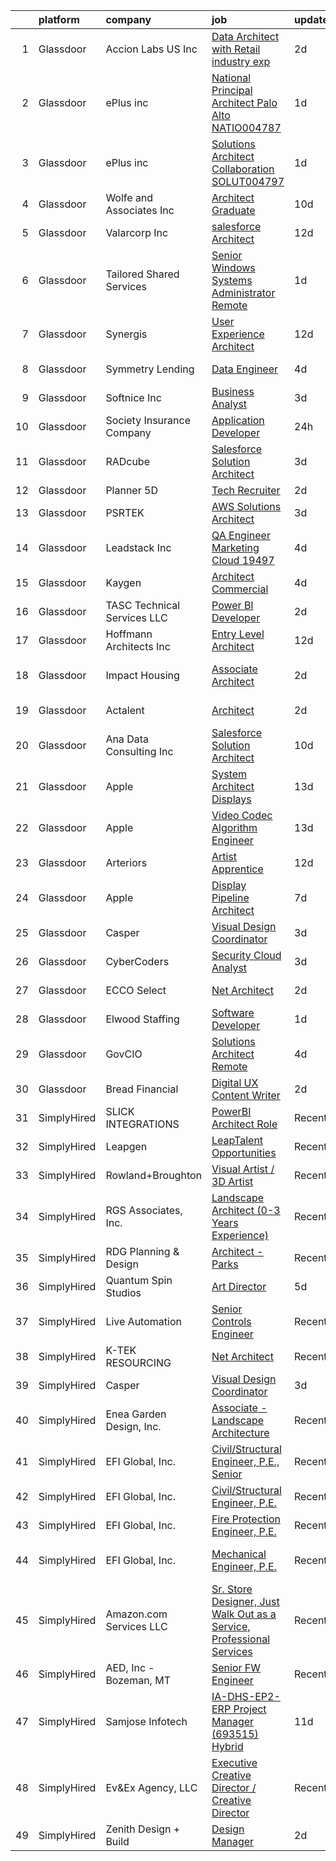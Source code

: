 

|    | platform    | company                     | job                                                                                                                                                                                                                                                                                                                                                                                                                                                                                                                                                                                                                                                                                                                                                                                                                                                                                                                                                                                                                                                                                                                                                                                                                                                                                                                                                                               | update_time   | location             |
|---:|:------------|:----------------------------|:----------------------------------------------------------------------------------------------------------------------------------------------------------------------------------------------------------------------------------------------------------------------------------------------------------------------------------------------------------------------------------------------------------------------------------------------------------------------------------------------------------------------------------------------------------------------------------------------------------------------------------------------------------------------------------------------------------------------------------------------------------------------------------------------------------------------------------------------------------------------------------------------------------------------------------------------------------------------------------------------------------------------------------------------------------------------------------------------------------------------------------------------------------------------------------------------------------------------------------------------------------------------------------------------------------------------------------------------------------------------------------|:--------------|:---------------------|
|  1 | Glassdoor   | Accion Labs US  Inc         | [Data Architect with Retail industry exp](https://www.glassdoor.com/partner/jobListing.htm?pos=104&ao=1110586&s=58&guid=000001839785b74783b6963d991abdcc&src=GD_JOB_AD&t=SR&vt=w&ea=1&cs=1_232a2d28&cb=1664694466773&jobListingId=1008170938923&cpc=44CD5376B8534B8F&jrtk=3-0-1gebobdrqk268801-1gebobdsbh4d6800-51a3dbd27c55ef68--6NYlbfkN0Cc1R1u-OrPaX81Cb5gnHaK6ZuWL-WibcIyLuaK92pCxw12R1XmAez6HB7_3knpzjqiM7OvojFSS4y7uafy5ofULRcLaVMoPnc-sHcwECIgDBkwRPHNV1ClYrE7T96EPKcT7-EvfzGP5QbjRinEErc5URt5NYOPZPD370nxHwX4o8EGpwUr6N0ijVLBHB2oxmgCjodXSq3sb-IPIXwXO2NvlksDgR97fyPZ3q3iUcvLoXkFBI-53TuD_HseXFY2nkjUZshsmR109ZPXiY1n9cgNCA4syuTpRhQpoXTLI-QPcdGNMkckqlNbs1cZc3vvQAi86weWyMp6DTq9BZdkWU44LuK4q4oGslGqjwgdm4L9L3UFRWHRggpo6LGrQTW6YZuKzfYG-Ev8Xoxq3-O9RnD3369JZQRKvmCKHo30ZNGurbx_mt0QRQClAthS7kEabOOKcc20Tm2vpuprN5ump2NNyHWVU2h6psiwnNJ6Q50xF5MA6l5W7AsIZu3S5YNCdix1MIY8fSlsvg%3D%3D)                                                                                                                                                                                                                                                                                                                                                                                                                                                                                    | 2d            | Remote               |
|  2 | Glassdoor   | ePlus inc                   | [National Principal Architect  Palo Alto    NATIO004787](https://www.glassdoor.com/partner/jobListing.htm?pos=110&ao=1110586&s=58&guid=000001839785b74783b6963d991abdcc&src=GD_JOB_AD&t=SR&vt=w&ea=1&cs=1_54632210&cb=1664694466774&jobListingId=1008174379739&cpc=C4A69CCDBB3B9599&jrtk=3-0-1gebobdrqk268801-1gebobdsbh4d6800-c073ff8dc62ae7ad--6NYlbfkN0B4q5ZfxtiYuHthRCrlNTaH3IgnRrb9iipLWN6eJD-7mZ_ik5fnnuNKhefJl6Hd360eEXWsjl0-oOm6T3SnaTC1BQmvSYLe0r9N8MPtiK9UJiG9B5jV5-3dntWGZK3XmBMeo4lonk5HGHSvTQ3VLZcwVGVYTP1IAZ_C2Xm0dEZZkPzSrX1ljbb81NcW7r4Ef1r3Jg8oPso-0jnYgCP98zqB8FcRxbuAe_IUCwNwNR2KfydfQ_pAVHmbGPpdGRd2_hLIUocqWpeA1rX0axqn_z4yHL0tIjVSY5imACV6ROrDIDfFEy0sSzuSN6psstQx_kr02utDbsadyO4oMqDs1epPLltzOxQegazaDrISOgoEw_AH4YiYdH1_q9Z0yFehvC_py-RctAtaHeeB4PpczeCKMHXHzt9TV_NHmiPQ3iNZ_-LdS2IlhWYgjIN721zuI3s0YThgNmJ9ePbtqcHbp1NNku3hgaL_6J1mAM0b3ksFuaPkoihqXU1YdliTkNny4aX2ahB37k8OTEARzQUu5N9WgAliYXE5MDLE7as2rXyUvFi5i9rl4G2HrYa_6Ei1rlnpHSLY0-X2Tg%3D%3D)                                                                                                                                                                                                                                                                                                                                                                                                     | 1d            | Remote               |
|  3 | Glassdoor   | ePlus inc                   | [Solutions Architect  Collaboration    SOLUT004797](https://www.glassdoor.com/partner/jobListing.htm?pos=114&ao=1110586&s=58&guid=000001839785b74783b6963d991abdcc&src=GD_JOB_AD&t=SR&vt=w&ea=1&cs=1_57270af0&cb=1664694466775&jobListingId=1008174276495&cpc=C4A69CCDBB3B9599&jrtk=3-0-1gebobdrqk268801-1gebobdsbh4d6800-062907bc6e70ed90--6NYlbfkN0B4q5ZfxtiYuHthRCrlNTaH3IgnRrb9iipLWN6eJD-7mZ_ik5fnnuNKhefJl6Hd360Qi0qiSUtsdu2p1EdkR-_Avq2uaGZw_KJwzvC0xS4hgWDKNpfhffggkStYXoXEn-6S9BqzshMBrhjOA-FhYUkcW6qVc6XXhY7M5lvql3_jKsxzovDo52VzxHcmg7aj5bjH67x8a4RF2AzBD0cPFd5CcFpZl_hQ8A7RtW3Q5kcqw0hiVhuqWMCODJIKANYdCei8n5okzLIgv3qUYtp-Ax6njKQZKAuSZwr3VL9IM7rmvwW_LOoCmJKSW9IQeY8883dw9wrwdv6Rd7L7gUg3quPxNEKdH1p4afRqKbmUugPgvE-aXlSzsezyuEwpdb0sX8b4vxqF9HkIPsNbJImDMlpbHtbRuLmjcWteOpi6DAadVQOlL6acD1mhj2RSydd9fHEyAJQj6LYzUKOVr9jKMecXO_7MfN-mKe0ST3xG5DTp7LvhBteullhEYtKZoHOkCkfcjs5UJqajgYiJGwXZPno_ZJDxqHL2Q2i0EknGDzA83tb1PZEx_cvsQh0kctQpzWc%3D)                                                                                                                                                                                                                                                                                                                                                                                                                        | 1d            | Morrisville, NC      |
|  4 | Glassdoor   | Wolfe and Associates  Inc   | [Architect Graduate](https://www.glassdoor.com/partner/jobListing.htm?pos=102&ao=1110586&s=58&guid=000001839785b74783b6963d991abdcc&src=GD_JOB_AD&t=SR&vt=w&ea=1&cs=1_c78db067&cb=1664694466773&jobListingId=1008154474786&cpc=83EE714EB2563156&jrtk=3-0-1gebobdrqk268801-1gebobdsbh4d6800-34ea176248ac4f1a--6NYlbfkN0DSuD1-i6yOw0A_spq0-wUw3pG4wGEpwghfMfT3FNG6r9av4v2MNC0Ecwcxp_prGNIGBXOiz6RfGdMmgJK0YlNIvrYD4PuYzqhohxCMI72P9S9N31pSoJXeVeAM10v0R3baZ8M5C3dlqOl0xjXQmtgBREtEySAY3R7l419Bpbc8fLYnmgPpTk2PcbQR-a9RHX8tcA5OtjAxlIYZneMdFshvtuztRzwmypTcAEINUKgAY4tPus4ys0y1t1f1XoobrBgafcNrsNdrBQx1tEsQRDNxPPO_ASK-SqtyZfeQwQBBKxC-n2ixAUG7OoOOalJ2YSjg2jjmo8po9t3p_I3gxSRKaSqfBMpRYMnW_iU71XBUOv7BviPWfo3Yvf3Y7NQCKMYsNly9G78_unasgYWeSB1E0R90RcEpwxaDD_YJrCSbnbs2JeM25ayxvr3G2pBXKEyRhjCPw28oVQWxWBlxxDKSuJxyLQIVSB41FN_LKgqiuZGrISe2bncfaNXKlaMm6hAOek1Pc9BXsGyaIXJq1doWrhrQm7G2uxY0JaBfll8-ezHihoPbFVbmM0qaSjo2mLHpY9rx2tTm3bbXYSP6LiuM)                                                                                                                                                                                                                                                                                                                                                                                                                                     | 10d           | Fort Wayne, IN       |
|  5 | Glassdoor   | Valarcorp Inc               | [salesforce Architect](https://www.glassdoor.com/partner/jobListing.htm?pos=126&ao=1136043&s=58&guid=000001839785b74783b6963d991abdcc&src=GD_JOB_AD&t=SR&vt=w&ea=1&cs=1_5435b327&cb=1664694466776&jobListingId=1008148879641&jrtk=3-0-1gebobdrqk268801-1gebobdsbh4d6800-62cecaa51cb23c37-)                                                                                                                                                                                                                                                                                                                                                                                                                                                                                                                                                                                                                                                                                                                                                                                                                                                                                                                                                                                                                                                                                        | 12d           | Remote               |
|  6 | Glassdoor   | Tailored Shared Services    | [Senior Windows Systems Administrator   Remote](https://www.glassdoor.com/partner/jobListing.htm?pos=107&ao=1110586&s=58&guid=000001839785b74783b6963d991abdcc&src=GD_JOB_AD&t=SR&vt=w&ea=1&cs=1_36611675&cb=1664694466773&jobListingId=1008175212111&cpc=6193B0C32834B022&jrtk=3-0-1gebobdrqk268801-1gebobdsbh4d6800-e08765f324e19094--6NYlbfkN0DELCg_S3G9_8g6W6HoqrIAt3gCrlnXlT-cExOrTR-yNua8iQ_KJ2KpH_JqaXZKtgtA3GnX-DMMsdRC-rJUVXBTu1A8rKfV6eqw54s4k44u3inKa9OADMJI0xfEP7OWWT4eqbIZkpa-OWInpS0cFojqDkGfKf29jboYpRHL2hR1ZZ0nOuzto4MszI26lFqhi9etqgOO9TJdQvvO3Sa-VAGD5tYfAVpUDArgmKypLxaC8eq-KQ38MCgOUvOHGstjSF7qx0eJIazY7LF3eyIN6Y4WxB51MmUJryOVvT--Z4ij3wDtl-FthXYvpZCdg6Zg07shS1hVjDbA0gsYMS1KhWu9tCeQao-xRy0kfOionjESI8lnbXUvgMlXA7qCrqnvT365KB_lDBL2QEg34OxUnMZHN9dsA8-c0OWko8T7G50p6B_Y6_G0CT-53GwPk00ILTmEx3RlXif4V5BafURsBsJzI3OTKjeXk4DTsi3EHTKp2sS38kGXgo_lIKuFCcdLMJcPZMRpUZqVbJeBVH_Ooc2sO1IzJ2THjppMJV0Spa7qRik1jgluqWu7P-hTgxQokyg%3D)                                                                                                                                                                                                                                                                                                                                                                                                                            | 1d            | Remote               |
|  7 | Glassdoor   | Synergis                    | [User Experience Architect](https://www.glassdoor.com/partner/jobListing.htm?pos=119&ao=1110586&s=58&guid=000001839785b74783b6963d991abdcc&src=GD_JOB_AD&t=SR&vt=w&ea=1&cs=1_57daee37&cb=1664694466776&jobListingId=1008148674616&cpc=FB7E4A1762AE5BEC&jrtk=3-0-1gebobdrqk268801-1gebobdsbh4d6800-54939fd6ad66a2f1--6NYlbfkN0DW_ZuMbP_m-EQUZBg93ahRtEkkdXdviKhoJnsIHoZm_Bzf5R8b_260hvBh4tWqlvgubwUtsNnTTvHGjadAjaus3fVJZ5bAJK9efbS_9cejvOP3w96mGQy0l8WLlTzLQStPotbasuecw4DHYZZf0BbDOsp4KUsWCt7sB392aY1KIrueGbM6McfHN3AH_LjDpGg3g0lCDvSNfECJ-RZXTSKMEMLAmIGpcZrScMBax0ZMVskmL3reFvB9Rwe6hVx14eO3DD1oMtjajJutPIvXH_pVufaDf-QqL7ZvS1DeLp5pfh7GVO8PAkWmHsjnUrwCzS2KFyjNzBZNOby7rIO3tJKJGd7ytCGKfc5pvqU1x_a54BQtFVpAkNHBlNtzfQ5EPW9DNNo0v7suc7H7JkQUXkQu_8tsTekLkPqrpPpNXycaw3NRx4vFGkWBsir1PZ-TM6bGulONkWU_w0Fbq2Ol90PpnFfdosfq_OfAX0rQ0qKBDEl_73GDWhkJSIOI_6oYAinonzAsjvsKXZ5B-80L6UYE)                                                                                                                                                                                                                                                                                                                                                                                                                                                                                              | 12d           | Remote               |
|  8 | Glassdoor   | Symmetry Lending            | [Data Engineer](https://www.glassdoor.com/partner/jobListing.htm?pos=103&ao=1110586&s=58&guid=000001839785b74783b6963d991abdcc&src=GD_JOB_AD&t=SR&vt=w&ea=1&cs=1_d7f8abec&cb=1664694466773&jobListingId=1008165831646&cpc=786328B4A40DC555&jrtk=3-0-1gebobdrqk268801-1gebobdsbh4d6800-d13b27d459ffb3c7--6NYlbfkN0DRJ8V8AXC91yPaijTLDOFou7iel6S8rKGvP0R1IG6EBeusV1vHQ7vfsrQXSa-6OfDl73OLqfkQ_1Cjo9rLmwZ0H_3Kb1uqq2qsVQM2U_TBnZ8-eD_3wsxMEAHC5zA57zav5z-H3fhw4hbtKpplPy_urdHJrHetpI_LuLDJ_lNRa0XomFMXRd9oo_rDFpdaNBgBs-vHj96vOIdXiUIEg7qdE-egc449eJgIyqsX6XGM3Z0od6VvSqx9RL7f55Hpyyq2HzL-mdUQBjXhgZqQIdbBtcUK1x8x8w1Mw4uebFjHgff1if-1V0ETA6rNB3ZQYQw0sXCSLxtjBKKZvAuB3WcI3ryYR2GScE3eckoPIV1gp5bjcbZeA75acOSj0k1HMGPaPvhgqNkZ4HPfgysl39roPgtCN6OiQfh_rPkWTSuGCajOjVEN8BDnbjrUMEpjDa9mANV5YlwfrAkJa3lfy7CcuY72AVjWdSQjEhcvZe6W5Hds6gwFmFyvb14-MsqjNzA2Q6eRqCE_cw%3D%3D)                                                                                                                                                                                                                                                                                                                                                                                                                                                                                                              | 4d            | Anaheim, CA          |
|  9 | Glassdoor   | Softnice Inc                | [Business Analyst](https://www.glassdoor.com/partner/jobListing.htm?pos=130&ao=1136043&s=58&guid=000001839785b74783b6963d991abdcc&src=GD_JOB_AD&t=SR&vt=w&ea=1&cs=1_de321eae&cb=1664694466776&jobListingId=1008168688669&jrtk=3-0-1gebobdrqk268801-1gebobdsbh4d6800-a566f0ebf1dc657b-)                                                                                                                                                                                                                                                                                                                                                                                                                                                                                                                                                                                                                                                                                                                                                                                                                                                                                                                                                                                                                                                                                            | 3d            | Remote               |
| 10 | Glassdoor   | Society Insurance Company   | [Application Developer](https://www.glassdoor.com/partner/jobListing.htm?pos=112&ao=1110586&s=58&guid=000001839785b74783b6963d991abdcc&src=GD_JOB_AD&t=SR&vt=w&ea=1&cs=1_1156f504&cb=1664694466775&jobListingId=1008176871596&cpc=7E331B339EFC28D0&jrtk=3-0-1gebobdrqk268801-1gebobdsbh4d6800-5deadda932c78a43--6NYlbfkN0D0ff9e8Lfwlpl5zGbQmpn59AL71QmFd7VKOAnfyjZzp5sdngV8WPgYe0dov1m7Y2k_sTq9X8TA1FPGpUOFwWGB_5jH9hNHn4-7kfPbbv0C_7Mb80ll44YuCAnMUT4Q1c1mDdztoaCXbu8KkU8HNwiylOo3pRpUexAmZkruPj5jLU0HnXdE30T3bYx-m1644iavQ4jMR8Tw0UIJi5dhFV42Dt9Qdlh_HgKx8kJL2DsxrRFBWEIE5BKXRWiYh4EEwgz0PMlXiOLqHmKtVRA2DWqjgiu1UOQmJUth-vMIYs1qHhDfXEE4lO8KDitHb1nuIjzvUg_p_7Vw9QZ1YcCQ4t_ySwSIA4Faf1tS-Ghw9WaNWymf6sg4E0gkM7hnPuIl3X_wd9_y91gwERSm7X2zw2x4oZsYWj_hNo2N3TrvQuwmzAikyWCKh8gV9k4Um1ro3PzSusvNOpHlpzM-9W7O35tAD3nSAK2H3Lfnj5Bw8vpWpCdoGWxTGls9XzN0kFcVpNo%3D)                                                                                                                                                                                                                                                                                                                                                                                                                                                                                                                    | 24h           | Fond du Lac, WI      |
| 11 | Glassdoor   | RADcube                     | [Salesforce Solution Architect](https://www.glassdoor.com/partner/jobListing.htm?pos=125&ao=1136043&s=58&guid=000001839785b74783b6963d991abdcc&src=GD_JOB_AD&t=SR&vt=w&ea=1&cs=1_95ccd9e9&cb=1664694466776&jobListingId=1008168007477&jrtk=3-0-1gebobdrqk268801-1gebobdsbh4d6800-feaa0cf17ae19323-)                                                                                                                                                                                                                                                                                                                                                                                                                                                                                                                                                                                                                                                                                                                                                                                                                                                                                                                                                                                                                                                                               | 3d            | Remote               |
| 12 | Glassdoor   | Planner 5D                  | [Tech Recruiter](https://www.glassdoor.com/partner/jobListing.htm?pos=122&ao=1136043&s=58&guid=000001839785b74783b6963d991abdcc&src=GD_JOB_AD&t=SR&vt=w&ea=1&cs=1_da710917&cb=1664694466776&jobListingId=1008171396707&jrtk=3-0-1gebobdrqk268801-1gebobdsbh4d6800-89fc061e9f34ad1d-)                                                                                                                                                                                                                                                                                                                                                                                                                                                                                                                                                                                                                                                                                                                                                                                                                                                                                                                                                                                                                                                                                              | 2d            | Remote               |
| 13 | Glassdoor   | PSRTEK                      | [AWS Solutions Architect](https://www.glassdoor.com/partner/jobListing.htm?pos=124&ao=1136043&s=58&guid=000001839785b74783b6963d991abdcc&src=GD_JOB_AD&t=SR&vt=w&ea=1&cs=1_453fa2fb&cb=1664694466776&jobListingId=1008168773351&jrtk=3-0-1gebobdrqk268801-1gebobdsbh4d6800-c9a8c745be3e9a21-)                                                                                                                                                                                                                                                                                                                                                                                                                                                                                                                                                                                                                                                                                                                                                                                                                                                                                                                                                                                                                                                                                     | 3d            | Remote               |
| 14 | Glassdoor   | Leadstack Inc               | [QA Engineer Marketing Cloud  19497](https://www.glassdoor.com/partner/jobListing.htm?pos=116&ao=1110586&s=58&guid=000001839785b74783b6963d991abdcc&src=GD_JOB_AD&t=SR&vt=w&ea=1&cs=1_2c755f8e&cb=1664694466775&jobListingId=1008165993092&cpc=3BA4CE39D5B5DEF5&jrtk=3-0-1gebobdrqk268801-1gebobdsbh4d6800-a5e20b522a126e96--6NYlbfkN0AN1DXOJ3XjvJpsorCLbwBX67_Zmbno95PICvIB5GJH13XHFuyYrum6AmNcT9_RMPPv8bNtms74NnRqM9PmMkGPOycf8jw94EfYWa62toRCRk2nSES6xyoQGK8GnYQSFSDAaeF3gH2qIwjlPU1NfICdb09DmvYcJllB-Dlb5y7Zh9OkNzoc5m2Gv7ivrsxLhPPyd-RdPFHz9S2QMpP5ed6ZPuMMN_ySeeVeClGoGnYw6oH3qo9IJ_2RIJTRCCEGY33yo-zZFqVTfOLDab_RUIpAp6BNJETzHngLKQGpQKaFl46yqju9GSbko8829-NKFl9SF561rVJ83gp0GZJ43DS6V-5rLyejGy7wptt3hEFRSqr9WuBBjaC_ifrDi33zw1iQoo1c8px5H6H9TjsHr8obpJHJ3JOgMvNZ1fzqSe_ZJCxjzDN5vYoNmDBvxGXYZEjYiTt7bzMG26FC1RTrB8gPa413FHvPoa4AHCAx_RQ350bQocu-zUons3HyAQXzEHr8_NoD3XYM4Q%3D%3D)                                                                                                                                                                                                                                                                                                                                                                                                                                                                                         | 4d            | Remote               |
| 15 | Glassdoor   | Kaygen                      | [Architect   Commercial](https://www.glassdoor.com/partner/jobListing.htm?pos=117&ao=1110586&s=58&guid=000001839785b74783b6963d991abdcc&src=GD_JOB_AD&t=SR&vt=w&ea=1&cs=1_9e0f180f&cb=1664694466775&jobListingId=1008165624033&cpc=B076152010A3B66C&jrtk=3-0-1gebobdrqk268801-1gebobdsbh4d6800-0c253e1f35685d52--6NYlbfkN0DnlPV7QUTCWdKuIJzmELfVYl3Q47lQqD3bFm5fkBoxwGonBVD7Eb1UWXyWQEO4ZF8bdLt-dade1eQCeZ0ZqENk4ywFCKh04b9d8w0wNQLdYT0iqF7jlxaheatuEZzqeuZzNgFz0o6g477-IfHWMQ2Bkv4dMA9w6de9D343HpDMMKOzVNgP1sKDlLsEZVTCGVo-RGBQ7Cq2BdD0h7EoJFKIUm8PtwFLvp0v5pJvoQRYP02EM2qRQ1dV8ou2DVrG6BF1kU5KqXx6ZDZvyZFctG8D2QXG2wiLc2GH2WEEHhc-nMy5U1N_OzDwyUoi0ulMa5cBrKzqWPOV0RzEZnjpCtmS_BDYsQ8sQT7BJ3z1X8WsbcGDO0yuytB-N9f-K-mCRjPVRlDJCzaFN9nTTc7_RUHePBrUm6EszU_neQz29sETf4OgGrG4-rQGy-ny0YDLGBeaZT-SDn_smnWavdOT5IEJxGH8YzBoF_ihoHUclkqKZdrPqtkKn8QFs0kY7gciotAR1Fru2krFBA%3D%3D)                                                                                                                                                                                                                                                                                                                                                                                                                                                                                                     | 4d            | Plano, TX            |
| 16 | Glassdoor   | TASC Technical Services LLC | [Power BI Developer](https://www.glassdoor.com/partner/jobListing.htm?pos=101&ao=1110586&s=58&guid=000001839785b74783b6963d991abdcc&src=GD_JOB_AD&t=SR&vt=w&ea=1&cs=1_1e204d44&cb=1664694466772&jobListingId=1008171072705&cpc=AE920CD9EE1B34BE&jrtk=3-0-1gebobdrqk268801-1gebobdsbh4d6800-7c9630e283532c38--6NYlbfkN0BqVIPREwk4oBSbM2bGrdAo8hR-P3fd8uoNrlTRfMWoP84RzVK6IkWJLtswrrFuSg93MP0MzZEDKTtPP5fDGNyOEo-jcQPs9m4K8Ax771YtBUnkiqHKZZFPgISEBB3C7I1zIXI9QL-LG-QAY5nFfZSwLeikGYAM1vPNy4P5BsTMkuCcnqq2YM2d_XE0v7iHcXZLTAU4rZ7CBObYxl_cd5jTP1vdHDCbh_0X92LrkiZjX-c2W-2ywoxbuVr3C5IceX8nxTZyl5dBH5Zrvs6J51gOkxTPoJJ07Mgpm7FCj-vDvGzYHY5ZITfWP5sBmOC2szstWFU8FY5UU9MgMqtzs_2344-5yV713JHiJMgqFle88sWc8mBABmIh-CwyQWf4erWZBYWUDyWd2P9-xILvS7r-EpSHm2I8PC8hi3QHiltI_7sfyRUiOVrbJRQX12zDzfuMUl3g9HKO_kJoceILNl95dxx_CRU-TxvdwFLfPNp9Xh76tePYq6nYNOnd3n7hg-pMTtAM38wx37C0seEko-Wx)                                                                                                                                                                                                                                                                                                                                                                                                                                                                                                     | 2d            | Rosslyn, VA          |
| 17 | Glassdoor   | Hoffmann Architects  Inc    | [Entry Level Architect](https://www.glassdoor.com/partner/jobListing.htm?pos=127&ao=1136043&s=58&guid=000001839785b74783b6963d991abdcc&src=GD_JOB_AD&t=SR&vt=w&ea=1&cs=1_85d07b0b&cb=1664694466776&jobListingId=1008149632085&jrtk=3-0-1gebobdrqk268801-1gebobdsbh4d6800-f9b8e827bd0d69fa-)                                                                                                                                                                                                                                                                                                                                                                                                                                                                                                                                                                                                                                                                                                                                                                                                                                                                                                                                                                                                                                                                                       | 12d           | Alexandria, VA       |
| 18 | Glassdoor   | Impact Housing              | [Associate Architect](https://www.glassdoor.com/partner/jobListing.htm?pos=123&ao=1136043&s=58&guid=000001839785b74783b6963d991abdcc&src=GD_JOB_AD&t=SR&vt=w&ea=1&cs=1_3bd6266c&cb=1664694466776&jobListingId=1008171186597&jrtk=3-0-1gebobdrqk268801-1gebobdsbh4d6800-33b4c99153526e2b-)                                                                                                                                                                                                                                                                                                                                                                                                                                                                                                                                                                                                                                                                                                                                                                                                                                                                                                                                                                                                                                                                                         | 2d            | Los Angeles, CA      |
| 19 | Glassdoor   | Actalent                    | [Architect](https://www.glassdoor.com/partner/jobListing.htm?pos=121&ao=1110586&s=58&guid=000001839785b74783b6963d991abdcc&src=GD_JOB_AD&t=SR&vt=w&ea=1&cs=1_367618c8&cb=1664694466776&jobListingId=1008172355264&cpc=2CAED5C921A5F994&jrtk=3-0-1gebobdrqk268801-1gebobdsbh4d6800-78e61dc6a3e47228--6NYlbfkN0ChYVx_I3yfZ_JDY3EFoivtqvi_stwnZ_kRt8Dowt_l_d1ydueao4NE-oUleRJ4yhgJCESp7Z4D7qA1KiamCK1AVGvQKRvHhOGQZ2-IVJYE4NpeKHZ2AVdotYlYadU4y3548Cwu1n1bJNF8k75AE6kywapVBzYkQWo59kto1D9QSnqLNeQb5L30rVlybDPhYSo1OgkTLy2JDh11MCdc1_dgLnVmW_3SejBjd46EYuP49XJAPrqsGgkY8VIypwQtVwJjebEuWGFkNLJXuuLjmuXZtSpefbu9WcTG2S9dWfj_F5DL0l1t36uYoWImTuYtoTbio4v3iqur9DAZHkG6wBobfFPpQn1L2HBaaKJVSH5oG1cnBx80RsbcLbV1VJir4PD8BLHRCkz2VgrHpwf8-BRHIMBxefNKmKSKOlohwY-0B_5hUg-gmsN7zR3tmIdlZt1788cGDXUlmPtY-WZuC6BpjbeddZpOxObXrjvL_-IP7Hjd5mZNGfHFC2PQone6C_ZODxJ9cz2NNzreKtZW0d9-E9l-7G9NW5vhF-qNiGErDJTVNBI4KGPbjsv4KJFL6tsxXFLIsPJrhkFMGlgruXdOSDlX5aliPyEc65DoFo2cTb3zxECTt0UASF5rsxvNxhasbrmPZtCXBULC1rH1OUXLOkqYDStSGuyLLeYw7Kzb0MWZcR6KSDtYBAP7-u903qjNDsy2MG6gyN_WzjTSpjnyIzzuAP5du2Yy3Ojsb3TqZC-KXSB0fvKUFAM5Vnp7FiDKKMpMU2zeZ2_Go_KGVtDYbUWaoeYQeu6nDYQMfdajlaaYP0Qf44-UWbZjKf_40zidCUoRQje2wuiKnX1S_cuepbCvYdnKlrFCz3ZbOza_pfPwvKlTg-3ymcA8tTfJZsELtQNJX25x8IlX2Xgo0-BdpdBfXRDLMZSqX0DX4iQ_naq7eRj2zXgNlFz_ea_wxVLpT8XU1eDk7bGjwZ7pkzajfuUXPuAIr6s%3D)                                | 2d            | Hartford, CT         |
| 20 | Glassdoor   | Ana Data Consulting Inc     | [Salesforce Solution Architect](https://www.glassdoor.com/partner/jobListing.htm?pos=105&ao=1110586&s=58&guid=000001839785b74783b6963d991abdcc&src=GD_JOB_AD&t=SR&vt=w&ea=1&cs=1_6685d8c0&cb=1664694466773&jobListingId=1008153627392&cpc=8795CF9063CD573D&jrtk=3-0-1gebobdrqk268801-1gebobdsbh4d6800-e817c594dc8557ef--6NYlbfkN0CE4oJ6ADOgzMo6rVWG1sja39QP9hSoep3-VANbPJrAxhmQQ9Er9BBEJWYAYblSvB1fFJrUXDlpOBek6CrXTSI0VEoQsvaiD1nzY_tIjio5oR5EubavtdeSR1l85ZZD7XIc5C37VfXvP03aGwsluVdYt1jwO0Jz0T7MS_4iVNPKqy0CzXs3DOGKjQoTYH-52WDhecK01Kxt_zdsuZGYrrXc38LPrl8Q8RqL5A888EogJruTs6rlFN6eWpt-vwoB1Wry99poJ13y6540HqvdI0-kt8uJ0boZoT6CuaiKB1XnwJHk1txV-nAUihK36iuP0M746Qg-o9aGFcTJjxyhNCbFcu7az_wJZselvfJ09PglSBn8uVxXIE7VXWgkc4z6mN8aSXYi0OVsxBjMSNU6PSfH7XCgL8rpSJ9H8wrrmMe8GxFkPKPoBs5VBEIvMlcfbWz-kWg8TzULCMcg8hoG0wfDTIUasgomnE2gH0pk69MXMpwiWacwBDfKSoz6chU6KlBuPseyu92MSQ%3D%3D)                                                                                                                                                                                                                                                                                                                                                                                                                                                                                              | 10d           | Remote               |
| 21 | Glassdoor   | Apple                       | [System Architect   Displays](https://www.glassdoor.com/partner/jobListing.htm?pos=113&ao=1110586&s=58&guid=000001839785b74783b6963d991abdcc&src=GD_JOB_AD&t=SR&vt=w&cs=1_be9f0152&cb=1664694466774&jobListingId=1008146967027&cpc=9908D8D4413DBB8A&jrtk=3-0-1gebobdrqk268801-1gebobdsbh4d6800-caf6a521f83d4500--6NYlbfkN0BvKrLyj5gPmtZO9T8euul8TCxuuKNOtzRJOomxnwSEodTz2Bc-sPZlO_uSwsktAegVZmGhANUroOCsNkzLqXpmjV4wq4XWxrWsRDduIT_mixeB_cMb6xtkRYyg9lRIQBpjhGcjaQvcmup7Qq9LZREWN6Sx5XqS85_EuSuyGCJL2gYUl4NBRXRvdOJul2DBRD7KLT7byl9V15A5ssshH4se33IyQN-LCQi29jUo2nww0uGksr-44AZQGIVKg877s6rr8pGbklCA1QpV-p5ZxreT1CtKE6sdCkhTzKyPEqohX7vx_HrxxBCEoJfpY8qwD7RsA2eShwvTsf1mLKnXRd3INFjehTOz3wAf0RQyXt9Sx58cI-hl72mI_l6JDXiAPrTQqt7LQr6NpyDyk7xKZB8rFdwpIFniKIkJPP5kS620H0zbaKwNwCPgIG1-nxgdfTaLHIPMlgjAEm5LfWJ3KjsqZ9X64hQycJ7cHO8wkFLUrlLfqCUyLBMHd6KBm3ZI61NdpoAp601AcECjmn9iMRxE5ssIOVgM6C90bUyI_zDtIg-FVg6x1L_CwezQFe4dh2EbXwRGT4U3BxLBuyivVSmp6zs2M5vADoNTkITVxsblnle7DbzfcHK28RqHvLGrQnTIA5zEB3qWEXRbH8FVc1a6sdTCSFrPJhEeF2vikKYU3Ytp5n9FGobEEAGsg7hDy_IuaeMzhPBFLtnhjwSINjCnv1I_7bke1_ZGa4Vfs7h8PvQ48W-24K48lZgatl2WsBdXt9ErZ_ZiXCAfWgLMUcVEmAJvLcnFFqVWMTxLFZX2TFQYJ2PLWGE5_8VHpfKiYv4RxtSf7gKyC3FKzSP-uu-HV2QUC6ieNIqargBGkSTq09NTg4QQkwh_KVGg_7yeDSws-StiwLS9gNXr0FQaRuZ4l8kDYfWpk86oUALVMH-uaWhcLfcyyuHYlPXDROEHQCZecNwVUNp-56SEeG8Aa6xJ)                                 | 13d           | Cupertino, CA        |
| 22 | Glassdoor   | Apple                       | [Video Codec Algorithm Engineer](https://www.glassdoor.com/partner/jobListing.htm?pos=115&ao=1110586&s=58&guid=000001839785b74783b6963d991abdcc&src=GD_JOB_AD&t=SR&vt=w&cs=1_d0e7b996&cb=1664694466775&jobListingId=1008146967186&cpc=654405A9B1E0A9F5&jrtk=3-0-1gebobdrqk268801-1gebobdsbh4d6800-cdbe138e15b263d6--6NYlbfkN0BvKrLyj5gPmtZO9T8euul8TCxuuKNOtzRJOomxnwSEodTz2Bc-sPZlt2Zgji_QUXHB9SKQXJp9jrZYX-pwkOLMaReGwTZ64bJ-IrCtkIwxPJdAKi86-ovYcXtws6oyzvDYSwr60s7mo79HCghEVhaikNngWKNn92sxwZByuCXulfdf8MyVR2Mj2xogN3WDlT08Z2CdKSsKNImC7hPYbNLpBD8gj1lyqh1tO-3mRY5PMmBZj_SRVqLLykM0NwE4KD74HEOdRD2D8QqpTEgucNk4sxYWGua_ptQKgnZg2_eW6zxdmHrgCpLbu13d7IUQVCMNMy6TKaqIrQWH8hyaF5D1J-UHlPtHZ3bKye7Pwz7uMkZviaSJowbnA3zEtZ9o_CMyOOPcizlzqAe_n2HaFVwORGeHGzPDyNUwp5soPgXFs8hSKsBpsfDYZIhsfECSNyl3o94UMcD18PXers-Lx7DDdemwhnOb4MpIJw27CgDRl-og1Yp6sVd2P79_0_K9Txnc6ROvFQFnR2ByJco_t6R6Llvf3zy-XZMUkrQgnh5Fu8SIPglR4xGT4PkTyu_JDOWKZoOtR1lFMOX8YnIKl4RCk3t6Th8nc4OMHZqCP5ksGOwk5V_x7CQiN8G742rsQk-e1sMMdlsTClKPe3LoXS-vAIXHqxnv-LG5-XZOb9vU-gLhObC7JOTlQpX7UqKnBonH4IOD9Zas2uMaoIOWGG1ODRl1fIe2T9ExYtmR4kBHHz4vsygIaM-x8YhZxglIWdOy6lXPINQz_uS4x-paQ_taXJL7TpMt1zv097UudN2GsNtyu0WN0BZtqN098wCOgZ1gb4e_VYG-mlhrbc3tqsaokVE7dy3_DgPHH-xsOEV6sd_Q15Ohhca9NmfIKADbN5JbS2lvT_oxYFO74g18PPXhKgKDGpHlgrKJ4fyuaWLlUkPzo7NBQk3m9A5z8NDcogsySSFaYcWJDOmjSW_whz3S)                              | 13d           | Cupertino, CA        |
| 23 | Glassdoor   | Arteriors                   | [Artist Apprentice](https://www.glassdoor.com/partner/jobListing.htm?pos=128&ao=1136043&s=58&guid=000001839785b74783b6963d991abdcc&src=GD_JOB_AD&t=SR&vt=w&ea=1&cs=1_e91717ed&cb=1664694466776&jobListingId=1008149084416&jrtk=3-0-1gebobdrqk268801-1gebobdsbh4d6800-434433a4c5b0786a-)                                                                                                                                                                                                                                                                                                                                                                                                                                                                                                                                                                                                                                                                                                                                                                                                                                                                                                                                                                                                                                                                                           | 12d           | Natick, MA           |
| 24 | Glassdoor   | Apple                       | [Display Pipeline Architect](https://www.glassdoor.com/partner/jobListing.htm?pos=108&ao=1110586&s=58&guid=000001839785b74783b6963d991abdcc&src=GD_JOB_AD&t=SR&vt=w&cs=1_37fd10d7&cb=1664694466774&jobListingId=1008159703034&cpc=8795CF9063CD573D&jrtk=3-0-1gebobdrqk268801-1gebobdsbh4d6800-7db6b49f193edbf8--6NYlbfkN0BvKrLyj5gPmtZO9T8euul8TCxuuKNOtzRJOomxnwSEodTz2Bc-sPZlO_uSwsktAeiScFj6Z5obS3sdYzczw0qyJPBa5Nl9FK3jY8Bj_4yavCnsBaGBMzIPLJnqFA2GExjwm67xTRHFVnWd0lXcFnJAtP1X_xsE6wcD9GIcAikRiFoHDhZ5RCKYRTTIDD97DCfnUkH3AFvHSDGrrM13JrPJjFenpZFEG-xOvArVCsZjJpuZrKitRrlouGXQ7TErIjF3BjE5qcpme7iKMVhqEPk3BWJgCAz4rSUGiKE6O6EO40DzEJwevNfcf_6RaEBz_Zp8AK9pj-1NAkIIcCyeyHhQD4tDojnrFNWL3eadmWX33QFUHbqV3yQg_0kAvTo4NYsDJ_3dohtZLvtrLqXgkBOXZ4uM5Zh1O3no7iKPbqpPn2Vc88bB-qRDPRBYMVRELpRVpuK6-tTgyDk-sWNWwwl8louj4HpBWqmQed7uvDzQ3M2ZB3pWvGUMVi40pY0fHyHxkG51chKDlfmwLDJcciXYAFIjpaMr8-NqZGrRn9iUrylLV54wKvvs7J9JgD4lIW0ZW9JpwKvEJCFsr0Whyx8J5P6WgLL44d6Bu0hn7xa4eZTs9rMZwaheM50hAxrMkWxP1doCG4Mf_4UJx1t8yi2budNoCQnErUGO_NvZFem12dKuw25O8RoSrKUx8jI6RifzgagMX8Sw7SMLwAF-lT_3Ctj6qS7eFvdfQPguYxD0oP3AyhblKyWRzNnLa1vNsmHiVhWcUED1_GbLJXryJbGimYQxlIrjcT-l5wpQ-K23mI0rWCUFbv-UTlkOsRXpW3vf87vnOIP7Axs0Orbr7J8YEdLv7ahFQBi9CYa2F4k0pc0iwajgGLI281mXSsO4eB3LJd0izqX5sCmF83ubkz4b_w1oYYVpBhXx0GA1eViWrfsJaV_MSwAFE_4STuea7uNbxoIYxBU3xQ%3D%3D)                                      | 7d            | Cupertino, CA        |
| 25 | Glassdoor   | Casper                      | [Visual Design Coordinator](https://www.glassdoor.com/partner/jobListing.htm?pos=129&ao=1136043&s=58&guid=000001839785b74783b6963d991abdcc&src=GD_JOB_AD&t=SR&vt=w&ea=1&cs=1_9d9f25de&cb=1664694466776&jobListingId=1008168491480&jrtk=3-0-1gebobdrqk268801-1gebobdsbh4d6800-0186672e49ca14ac-)                                                                                                                                                                                                                                                                                                                                                                                                                                                                                                                                                                                                                                                                                                                                                                                                                                                                                                                                                                                                                                                                                   | 3d            | New York, NY         |
| 26 | Glassdoor   | CyberCoders                 | [Security Cloud Analyst](https://www.glassdoor.com/partner/jobListing.htm?pos=120&ao=1110586&s=58&guid=000001839785b74783b6963d991abdcc&src=GD_JOB_AD&t=SR&vt=w&ea=1&cs=1_ad7d6347&cb=1664694466776&jobListingId=1008168714744&cpc=451933188B21919D&jrtk=3-0-1gebobdrqk268801-1gebobdsbh4d6800-7d4fb80dff870827--6NYlbfkN0CpFJQzrgRR8WqXWK1qKKEqALWJw739KlKqr2H-MSI4eoBlI4EFrmor2FYZMP3muM3RZDYlem4fZSKAueZXVbej6k7re8PND4VZGocPFstFMFo4VXn__98tKKimtri9bUDGGpkC7S4u1otCbe5I9fHw4DOg7n3aOh3ePNfTHDnXy9L-7NzDGpBxM_SBPXK9BNzJ71uYOrsV-I6TyiE_Q-fdETidq42P3Rm84Lnd7iyTMuC60J-zIkIyztgJgNL-BKFhm6yM6q3cjX3pqRYX8Xm4PRifehiX7TQvUvpkNNvoT1ooOz2ibnLDSPXXI8839Ff3Ccxs1s-y-hKUn3nOgcvXPC8mw_an88iV50c4eOzCIbEWBpJq6j4waCC2MIRf_F0sbPU_JAwkduZI4OBogNa4kp56RPpCjQDUxg7KrivfafRgMVvXM9y6nYaS-7d9xKVMh1qeLbgSria3Ssdurl13ZuG4j2WDpAecQgr1hVzQJXs4zii4p51lrVpxVq0aH7GShst-VK3Vu-MabaomLIVX2F5NbukDfc00RU-SSlWPC27ZNTbuf2UJwQulcyYPm4zRIpHS3eUGLq2rVCDuxHhv7VneH8c2Av3zCqHCgWDTZmgJTuAxxqCg3qXRk1zuwmihB1wJTCq4LYCxw_jlIulT6Te-q6JHNxBFdTrKSV34A9MsMuEzYHsVZ-CaEfsOBOyA-2lv1yoI2frP5qB7W-ia_2PZpgcRj0MQ2KNusTPwJVmUFYpT63F8T6UxMiUq6Rco-eh2XyQDagdxgRa3YNGVnb450xm2RwH7EU7SwBbNE7FGFYzUc4lGLkSSgzmgaUAzOM443EsrLvVZ182eJzBoUbEeUPYg4bnFJV96Gw0G03bNgJHZHHem21elizwuDnO64JXcXp2zlS7_mj_3H26VDwzZU4DmvTPm5p919lZMiBKUc1jqEi9Wfwf2dpPbBfRa6iWncudGgCM8j93Cgh_SXxEVyVP5zOClXqEQiwZaP4swyXV2oD-8) | 3d            | New York, NY         |
| 27 | Glassdoor   | ECCO Select                 | [Net Architect](https://www.glassdoor.com/partner/jobListing.htm?pos=111&ao=1110586&s=58&guid=000001839785b74783b6963d991abdcc&src=GD_JOB_AD&t=SR&vt=w&ea=1&cs=1_caaae3d0&cb=1664694466775&jobListingId=1008171199667&cpc=BBD63848FB84346C&jrtk=3-0-1gebobdrqk268801-1gebobdsbh4d6800-57754e75e301b566--6NYlbfkN0Da5V9nsboTybUYa8urkKTkloGQXw-Iaka9hrrZS3yLdoeQqm0pNK5wXcQ4sHPLh-_kSi7CmqoyEbVbuOFyVyy8bKLRexekZKR8hvsOOd5cjM6X1mbJNJXWC951_dtOr4PNlaqI7OvG044J-Ypdd8mUMoTLIc1qDqfOaO3pTLrPXzFsCBpwfqOiDrY8vDepQYqeOYT-pOgc2evD2ZtXFaqnXVbw9h98tgxAoxfUQtN_W5F4jyphWyg_v3dLrdhf9-2Jz0dW5U-WN3sR_rCMLy6D-sx2pIBOfxwbEeAUjzQojOJawZAw2POMxthPocfuO75uSGgH-nnJRCDKfjrNqO9HjrONMkWXKTswURH1pViSZttQknNOCvec4cUuTd7cKVkmUmpVCdaZCtqXNfhy8jdVHYUDMztyIV740Uf3vlGgWfX_yXl9MSj0qYp5l8-LonjMaipWl_bqs_FflDj9GSS1kPBRAGXBErXibCGsiUOkl8RQMEZQAHDn0q2EA1EHis0%3D)                                                                                                                                                                                                                                                                                                                                                                                                                                                                                                                            | 2d            | Kansas City, MO      |
| 28 | Glassdoor   | Elwood Staffing             | [Software Developer](https://www.glassdoor.com/partner/jobListing.htm?pos=118&ao=1110586&s=58&guid=000001839785b74783b6963d991abdcc&src=GD_JOB_AD&t=SR&vt=w&ea=1&cs=1_7c7a02d3&cb=1664694466775&jobListingId=1008175747281&cpc=82B3195DA92CAF92&jrtk=3-0-1gebobdrqk268801-1gebobdsbh4d6800-627f1fb388c397f1--6NYlbfkN0B9CCW_whsfuxkPnrGCWiwBkt4X97eCfQxgNKw8n15uONHPijFlT19TXFvcarqcijGFlyqF1ztAzC802N7dTWSjfGUIGAhBcQ56Vao1DOc7MZvwbIFfLPaSuoyezC7sjZ84kxxrQc2Tk4FzB6b6PICaxDz0hZZx1eVUwtJEk6N4mjkk7dTimWxGEroo7L1IE2nO9woF9cj8dBcppCdKflieY4CDAzTni2qDoAcYCeDaAUr6rEsQgegDJo0eWbHhQjE0J-ybJvbqXIrj_TObcWw9GLExy4zwPpOa8TICDrHeedXwMJiut9n7oeb2aMavw_HHeACGPIvceOKnhYxEeMsn2w2n5N-NU9_63d21LN4MHkj1qaI_tkwfo6Vihuijvb9cDkx3YKnz5iPjSHdW_WsWD6o6m55xIJK2qzYbPMlpm89XhAPdJTZTz4cab-GsUYbeiD44piKk46DYr-HCUWEXQSv6iuP4C9hejMhh1oX3r6RZCa2zsf66jGTBbUNO1C8OAUFAUkuk7VP8ceVsjZrudH7KBz4oL_kiOPauNwEDwJezAo4ffuiJnmBKsxNnIFmzNbYYQTbhYGz3RG5N3fiq)                                                                                                                                                                                                                                                                                                                                                                                                                                     | 1d            | Columbus, IN         |
| 29 | Glassdoor   | GovCIO                      | [Solutions Architect  Remote ](https://www.glassdoor.com/partner/jobListing.htm?pos=106&ao=1110586&s=58&guid=000001839785b74783b6963d991abdcc&src=GD_JOB_AD&t=SR&vt=w&cs=1_9cc01f50&cb=1664694466773&jobListingId=1008165474058&cpc=DE56C24FF6DEC286&jrtk=3-0-1gebobdrqk268801-1gebobdsbh4d6800-84743a5ae1a01305--6NYlbfkN0A1nvzNsvV4qyCy1GhW1Freg0uBINZ7OaZ-2zU4Ex1TXeDNc16O9qNSfBUntGpaGoOoc8KeGOnm-d9WjLZdD9EJ8-Y5iUIsnViHbpy8CQ-n6jxJV8P3b24eQBx5PHUqqGi8ssMKw8vgJCPZ-t_He7-FYXWzYDC7yoBVON9FxmMVwObIVeZBAmeokfqHgfP4o4qUJ_6A4Ia5hMrhzu-mSV0fu9GRVwrtzgsJfrC_sT8ixsdn4PgSiYZCXqbhzRkQbLNjeZzikFyeOZF4yB7HpEmXSsqo1Di65g0JrxG1oUHwcRtTFLgMzS5Icx-CeDxtSaCkUa4dSJtjzl_OZZQTd0KjpysbdESKUfW4VOU684c-fv2heYfH5qLJvHkLRmLfg2tHhvHMBkoWbl2VWNdyhgPvVkjqdiebwySSndXZJIZeS88BdyH_MqL6IgDAw0qIoHFRJi0w4GXq_jk7rkx9YSX5BN6D-DYcepEYAtv_HXgkYb11AjciE4ipMUtCKyq2L89P2uCRJbqlIw%3D%3D)                                                                                                                                                                                                                                                                                                                                                                                                                                                                                                    | 4d            | Fairfax, VA          |
| 30 | Glassdoor   | Bread Financial             | [Digital UX Content Writer](https://www.glassdoor.com/partner/jobListing.htm?pos=109&ao=1110586&s=58&guid=000001839785b74783b6963d991abdcc&src=GD_JOB_AD&t=SR&vt=w&cs=1_5da4f00e&cb=1664694466774&jobListingId=1008171778309&cpc=7AD1D84939BBEEF3&jrtk=3-0-1gebobdrqk268801-1gebobdsbh4d6800-9ad79f10231c2c9a--6NYlbfkN0AwvANggVW32WAW51A5GvPv2wUItpEiHGaiFTZWbMNSTZzC7NyiR99zYrm1er4w05OP86KFSZuwz544hQRVJAWjD9KCRT2Dwro1cUb6rdo9uuzEDUeUyIKMX0qzaEE3WRg2bs20_cBWArrN5VQ68Z3f1Q2kcBBHFSel1fhs4g_w4wRzSdSxqjlA-gMHoJCaKpHB7-Zi0SIp3mXRS43xRB3_AY_UVwmCJ4mmrs1H2ZX2ZnOM-TIcumkL6AuihC14SdSH_NuWppxo5B2O77zDdf1kspVDaPymc_16Qe4T_n5vf494-Fq_V9eVUn_dTXFf6LTHZyKH_cOpzt0KfNp5ceTFFOIfm78kJ3qeLPb9NQiNDRpNFdZS3DbfWybcnMhnGmnkccgXAR4j3gD7041sxS-Oz8Akabk3a72TZFEvm004zQBkVPDnoFoTQ6lwO8FlgDmJGqTeYvlsMYuXHXufwJdqEGR6pQ63fbtHbDES0Fhv1zyL8kZ0KP3Jtei1onReAIrUDrMW54tPcVbWGXosSQqoE71qL4adiNkXT4IZnG0LyW5APfDVQNx9SycCNpRE8Dx8yJjnfNEDwpWKmXm8kGNDQbH7Jzgs8tCeRL0bOU6hKg%3D%3D)                                                                                                                                                                                                                                                                                                                                                                                                       | 2d            | Remote               |
| 31 | SimplyHired | SLICK INTEGRATIONS          | [PowerBI Architect Role](https://www.simplyhired.com/job/KuyS2mLBQJRO3aADrQsPOjffwqJ0fpjWWSuJSqBQFNFwWgjiJggncg?q=visual+architect)                                                                                                                                                                                                                                                                                                                                                                                                                                                                                                                                                                                                                                                                                                                                                                                                                                                                                                                                                                                                                                                                                                                                                                                                                                               | Recently      | Remote               |
| 32 | SimplyHired | Leapgen                     | [LeapTalent Opportunities](https://www.simplyhired.com/job/Va9YE_CbC5iE9GxwoiD-2gucMQLfxE-GRSsOVdOeSXT7P3fS5Dk51A?q=visual+architect)                                                                                                                                                                                                                                                                                                                                                                                                                                                                                                                                                                                                                                                                                                                                                                                                                                                                                                                                                                                                                                                                                                                                                                                                                                             | Recently      | Saint Louis Park, MN |
| 33 | SimplyHired | Rowland+Broughton           | [Visual Artist / 3D Artist](https://www.simplyhired.com/job/a6jc09FaT-WsTWRX4SZ9r250FnXzzVMgqyOB-q7qjxkVTn6ELeF_Pg?q=visual+architect)                                                                                                                                                                                                                                                                                                                                                                                                                                                                                                                                                                                                                                                                                                                                                                                                                                                                                                                                                                                                                                                                                                                                                                                                                                            | Recently      | Denver, CO           |
| 34 | SimplyHired | RGS Associates, Inc.        | [Landscape Architect (0-3 Years Experience)](https://www.simplyhired.com/job/8YBvg5oV3sX90O0TUwE8I6aMIOrOX8fhw-3d8ke_uKTFMew5i4Yvtg?q=visual+architect)                                                                                                                                                                                                                                                                                                                                                                                                                                                                                                                                                                                                                                                                                                                                                                                                                                                                                                                                                                                                                                                                                                                                                                                                                           | Recently      | Lancaster, PA        |
| 35 | SimplyHired | RDG Planning & Design       | [Architect - Parks](https://www.simplyhired.com/job/uKhYetFlRo5YKZWz1NmPfkpzK1Le97e5W6iqcqbENQcFPlId9_OvSg?q=visual+architect)                                                                                                                                                                                                                                                                                                                                                                                                                                                                                                                                                                                                                                                                                                                                                                                                                                                                                                                                                                                                                                                                                                                                                                                                                                                    | Recently      | Des Moines, IA       |
| 36 | SimplyHired | Quantum Spin Studios        | [Art Director](https://www.simplyhired.com/job/Jq2VTQeHj3vB7ZqawiVN2o1fqgBkxj5EBS8ooyEix4yW9PNagKxHxw?q=visual+architect)                                                                                                                                                                                                                                                                                                                                                                                                                                                                                                                                                                                                                                                                                                                                                                                                                                                                                                                                                                                                                                                                                                                                                                                                                                                         | 5d            | Remote               |
| 37 | SimplyHired | Live Automation             | [Senior Controls Engineer](https://www.simplyhired.com/job/RW14UB_EyNKnBbNLLS6sL8dYUfm0abMroNBUZBTObsw_iwMt8wEAiA?q=visual+architect)                                                                                                                                                                                                                                                                                                                                                                                                                                                                                                                                                                                                                                                                                                                                                                                                                                                                                                                                                                                                                                                                                                                                                                                                                                             | Recently      | Sterling, MA         |
| 38 | SimplyHired | K-TEK RESOURCING            | [Net Architect](https://www.simplyhired.com/job/1uPQilAX3V-479ff1scEi3qUbgvzFtHzO4sMIn54SywYJQnMJ_kr7w?q=visual+architect)                                                                                                                                                                                                                                                                                                                                                                                                                                                                                                                                                                                                                                                                                                                                                                                                                                                                                                                                                                                                                                                                                                                                                                                                                                                        | Recently      | Remote               |
| 39 | SimplyHired | Casper                      | [Visual Design Coordinator](https://www.simplyhired.com/job/3hSa-PTmD5-HZEkMR74qz-7Rbsqgc7QKM8sicMLi3l3oddeXTDxvdw?q=visual+architect)                                                                                                                                                                                                                                                                                                                                                                                                                                                                                                                                                                                                                                                                                                                                                                                                                                                                                                                                                                                                                                                                                                                                                                                                                                            | 3d            | New York, NY         |
| 40 | SimplyHired | Enea Garden Design, Inc.    | [Associate - Landscape Architecture](https://www.simplyhired.com/job/kHfe4whs-P6wixWAWXO0OCvNYIsdNo66hn8yz_GWbp4q6JD2Cq4ewA?q=visual+architect)                                                                                                                                                                                                                                                                                                                                                                                                                                                                                                                                                                                                                                                                                                                                                                                                                                                                                                                                                                                                                                                                                                                                                                                                                                   | Recently      | New York, NY         |
| 41 | SimplyHired | EFI Global, Inc.            | [Civil/Structural Engineer, P.E., Senior](https://www.simplyhired.com/job/5gGRnziIG2hXnz0dS1jaVtiO5WMlrRei8uuSqsnltlcfm3xOZX-w2Q?q=visual+architect)                                                                                                                                                                                                                                                                                                                                                                                                                                                                                                                                                                                                                                                                                                                                                                                                                                                                                                                                                                                                                                                                                                                                                                                                                              | Recently      | Kentucky             |
| 42 | SimplyHired | EFI Global, Inc.            | [Civil/Structural Engineer, P.E.](https://www.simplyhired.com/job/31xX7vvw3FPexhS1wHX-F_Ov73fXxW7PTjmtWAGRXGAmZgj-lZYmog?q=visual+architect)                                                                                                                                                                                                                                                                                                                                                                                                                                                                                                                                                                                                                                                                                                                                                                                                                                                                                                                                                                                                                                                                                                                                                                                                                                      | Recently      | Tennessee            |
| 43 | SimplyHired | EFI Global, Inc.            | [Fire Protection Engineer, P.E.](https://www.simplyhired.com/job/QoVLGBhnXf0cG4nmFbLuWmNEd-sDFj1J4uYolPZCbe9u64gxkdVvzg?q=visual+architect)                                                                                                                                                                                                                                                                                                                                                                                                                                                                                                                                                                                                                                                                                                                                                                                                                                                                                                                                                                                                                                                                                                                                                                                                                                       | Recently      | North Carolina       |
| 44 | SimplyHired | EFI Global, Inc.            | [Mechanical Engineer, P.E.](https://www.simplyhired.com/job/EWQmj1FG1XMYTwfBB8CaOZffyZiHubnAXwkDV2_PcNsESQJlZhSfMg?q=visual+architect)                                                                                                                                                                                                                                                                                                                                                                                                                                                                                                                                                                                                                                                                                                                                                                                                                                                                                                                                                                                                                                                                                                                                                                                                                                            | Recently      | Los Angeles, CA      |
| 45 | SimplyHired | Amazon.com Services LLC     | [Sr. Store Designer, Just Walk Out as a Service, Professional Services](https://www.simplyhired.com/job/6kPK1RSZzjzZHSohvR0pxeGV80JuX_TWUCH11kWuN14A5r9TUPip9Q?q=visual+architect)                                                                                                                                                                                                                                                                                                                                                                                                                                                                                                                                                                                                                                                                                                                                                                                                                                                                                                                                                                                                                                                                                                                                                                                                | Recently      | Remote               |
| 46 | SimplyHired | AED, Inc - Bozeman, MT      | [Senior FW Engineer](https://www.simplyhired.com/job/zINmUZXgScoXXgS_gyiF3t60esMGL8VWIM8nJ8Kv2CvxPHXAK-fHew?q=visual+architect)                                                                                                                                                                                                                                                                                                                                                                                                                                                                                                                                                                                                                                                                                                                                                                                                                                                                                                                                                                                                                                                                                                                                                                                                                                                   | Recently      | Bozeman, MT          |
| 47 | SimplyHired | Samjose Infotech            | [IA-DHS-EP2-ERP Project Manager (693515) Hybrid](https://www.simplyhired.com/job/RRuSwDCDgVbw5vtiLDozXODrYRtR7Zet7xRJ0jDio3s9tJKudjPpTQ?q=visual+architect)                                                                                                                                                                                                                                                                                                                                                                                                                                                                                                                                                                                                                                                                                                                                                                                                                                                                                                                                                                                                                                                                                                                                                                                                                       | 11d           | Des Moines, IA       |
| 48 | SimplyHired | Ev&Ex Agency, LLC           | [Executive Creative Director / Creative Director](https://www.simplyhired.com/job/uobZ6xiSGn9TjRfAZyuowrIm5d4FTqol79nMQRnU5WHhjHLnGpgYlw?q=visual+architect)                                                                                                                                                                                                                                                                                                                                                                                                                                                                                                                                                                                                                                                                                                                                                                                                                                                                                                                                                                                                                                                                                                                                                                                                                      | Recently      | Remote               |
| 49 | SimplyHired | Zenith Design + Build       | [Design Manager](https://www.simplyhired.com/job/3yS4XcSMZfprkv6IbdXQsbaagdCvbY3cUm_Iz1EpFqNt75W3TXyamQ?q=visual+architect)                                                                                                                                                                                                                                                                                                                                                                                                                                                                                                                                                                                                                                                                                                                                                                                                                                                                                                                                                                                                                                                                                                                                                                                                                                                       | 2d            | Clive, IA            |